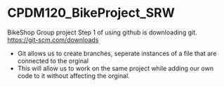 # CPDM120_BikeProject_SRW
BikeShop Group project 
Step 1 of using github is downloading git.
  https://git-scm.com/downloads
  - Git allows us to create branches, seperate instances of a file that are connected to the orginal
  - This will allow us to work on the same project while adding our own code to it without affecting the orginal.
